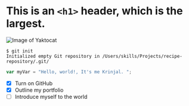 # This is an `<h1>` header, which is the largest. 
![Image of Yaktocat](https://octodex.github.com/images/yaktocat.png)

```
$ git init
Initialized empty Git repository in /Users/skills/Projects/recipe-repository/.git/
```
``` javascript
var myVar = "Hello, world!, It's me Krinjal. ";
```
- [x] Turn on GitHub
- [x] Outline my portfolio
- [ ] Introduce myself to the world
